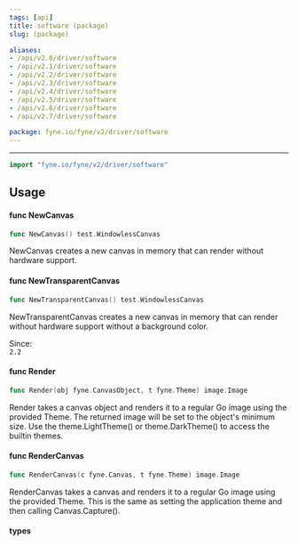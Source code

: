 ```yaml
---
tags: [api]
title: software (package)
slug: (package)

aliases:
- /api/v2.0/driver/software
- /api/v2.1/driver/software
- /api/v2.2/driver/software
- /api/v2.3/driver/software
- /api/v2.4/driver/software
- /api/v2.5/driver/software
- /api/v2.6/driver/software
- /api/v2.7/driver/software

package: fyne.io/fyne/v2/driver/software
---
```



---
```go
import "fyne.io/fyne/v2/driver/software"
```


## Usage

#### func  NewCanvas

```go
func NewCanvas() test.WindowlessCanvas
```
NewCanvas creates a new canvas in memory that can render without hardware support.

#### func  NewTransparentCanvas

```go
func NewTransparentCanvas() test.WindowlessCanvas
```
NewTransparentCanvas creates a new canvas in memory that can render without hardware support without a background color.


<div class="since">Since: <code>
2.2</code></div>

#### func  Render

```go
func Render(obj fyne.CanvasObject, t fyne.Theme) image.Image
```
Render takes a canvas object and renders it to a regular Go image using the provided Theme. The returned image will be set to the object's minimum size. Use the theme.LightTheme() or theme.DarkTheme() to access the builtin themes.

#### func  RenderCanvas

```go
func RenderCanvas(c fyne.Canvas, t fyne.Theme) image.Image
```
RenderCanvas takes a canvas and renders it to a regular Go image using the provided Theme. This is the same as setting the application theme and then calling Canvas.Capture().

#### types
